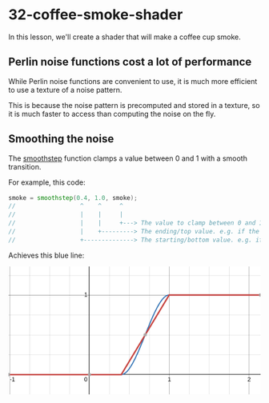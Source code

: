 # 32-coffee-smoke-shader

In this lesson, we'll create a shader that will make a coffee cup smoke.

## Perlin noise functions cost a lot of performance

While Perlin noise functions are convenient to use, it is much more efficient to use a texture of a noise pattern.

This is because the noise pattern is precomputed and stored in a texture, so it is much faster to access
than computing the noise on the fly.

## Smoothing the noise

The [smoothstep](https://registry.khronos.org/OpenGL-Refpages/gl4/html/smoothstep.xhtml) function clamps a value
between 0 and 1 with a smooth transition.

For example, this code:

```glsl
smoke = smoothstep(0.4, 1.0, smoke);
//                  ^    ^     ^
//                  |    |     |
//                  |    |     +---> The value to clamp between 0 and 1
//                  |    +---------> The ending/top value. e.g. if the smoke value is 1.2, it will be clamped to 1
//                  +--------------> The starting/bottom value. e.g. if the smoke value is 0.4, it will be clamped to 0
```

Achieves this blue line:

![smoothstep](img.png)
